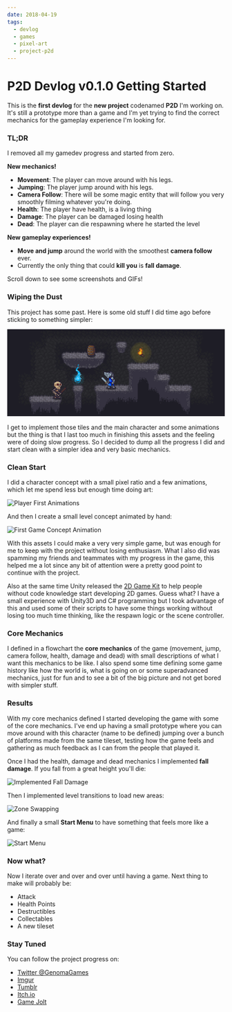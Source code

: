```yaml
---
date: 2018-04-19
tags:
  - devlog
  - games
  - pixel-art
  - project-p2d
---
```


# P2D Devlog v0.1.0 Getting Started

This is the **first devlog** for the **new project** codenamed **P2D** I'm working on. It's still a prototype more than a game and I'm yet trying to find the correct mechanics for the gameplay experience I'm looking for.

### TL;DR

I removed all my gamedev progress and started from zero.

**New mechanics!**

- **Movement**: The player can move around with his legs.
- **Jumping**: The player jump around with his legs.
- **Camera Follow**: There will be some magic entity that will follow you very smoothly filming whatever you're doing.
- **Health**: The player have health, is a living thing
- **Damage**: The player can be damaged losing health
- **Dead**: The player can die respawning where he started the level

**New gameplay experiences!**

- **Move and jump** around the world with the smoothest **camera follow** ever.
- Currently the only thing that could **kill you** is **fall damage**.

Scroll down to see some screenshots and GIFs!

### Wiping the Dust

This project has some past. Here is some old stuff I did time ago before sticking to something simpler:

![Old Concept Art](/assets/ghost-posts-images/2018/04/Concept.png)

I get to implement those tiles and the main character and some animations but the thing is that I last too much in finishing this assets and the feeling were of doing slow progress. So I decided to dump all the progress I did and start clean with a simpler idea and very basic mechanics.

### Clean Start

I did a character concept with a small pixel ratio and a few animations, which let me spend less but enough time doing art:

![Player First Animations](https://i.imgur.com/sDojV70.gif)

And then I create a small level concept animated by hand:

![First Game Concept Animation](https://i.imgur.com/0U2gb8F.gif)

With this assets I could make a very very simple game, but was enough for me to keep with the project without losing enthusiasm. What I also did was spamming my friends and teammates with my progress in the game, this helped me a lot since any bit of attention were a pretty good point to continue with the project.

Also at the same time Unity released the [2D Game Kit](https://unity3d.com/es/learn/tutorials/s/2d-game-kit) to help people without code knowledge start developing 2D games. Guess what? I have a small experience with Unity3D and C# programming but I took advantage of this and used some of their scripts to have some things working without losing too much time thinking, like the respawn logic or the scene controller.

### Core Mechanics

I defined in a flowchart the **core mechanics** of the game (movement, jump, camera follow, health, damage and dead) with small descriptions of what I want this mechanics to be like. I also spend some time defining some game history like how the world is, what is going on or some superadvanced mechanics, just for fun and to see a bit of the big picture and not get bored with simpler stuff.

### Results

With my core mechanics defined I started developing the game with some of the core mechanics. I've end up having a small prototype where you can move around with this character (name to be defined) jumping over a bunch of platforms made from the same tileset, testing how the game feels and gathering as much feedback as I can from the people that played it.

Once I had the health, damage and dead mechanics I implemented **fall damage**. If you fall from a great height you'll die:

![Implemented Fall Damage](https://i.imgur.com/u6K4jyV.gif)

Then I implemented level transitions to load new areas:

![Zone Swapping](https://i.imgur.com/cpdLGT6.gif)

And finally a small **Start Menu** to have something that feels more like a game:

![Start Menu](https://i.imgur.com/gXJXsZt.png)

### Now what?

Now I iterate over and over and over until having a game. Next thing to make will probably be:

- Attack
- Health Points
- Destructibles
- Collectables
- A new tileset

### Stay Tuned

You can follow the project progress on:

- [Twitter @GenomaGames](https://twitter.com/GenomaGames)
- [Imgur](https://genomagames.imgur.com/)
- [Tumblr](https://genomagames.tumblr.com)
- [Itch.io](https://genomagames.itch.io/project-p2d)
- [Game Jolt](https://genomagames.gamejolt.io/project-p2d)
